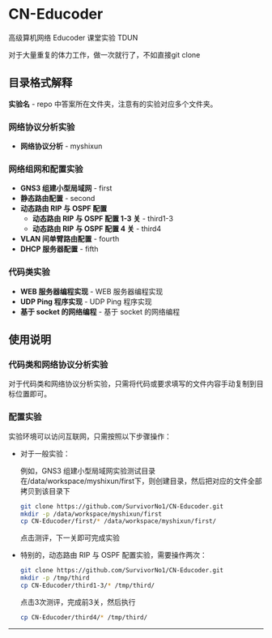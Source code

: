# CN-Educoder

高级算机网络 Educoder 课堂实验 TDUN

对于大量重复的体力工作，做一次就行了，不如直接git clone
## 目录格式解释

**实验名** - repo 中答案所在文件夹，注意有的实验对应多个文件夹。

### 网络协议分析实验

- **网络协议分析** - myshixun

### 网络组网和配置实验

- **GNS3 组建小型局域网** - first
- **静态路由配置** - second
- **动态路由 RIP 与 OSPF 配置**
  - **动态路由 RIP 与 OSPF 配置 1-3 关** - third1-3
  - **动态路由 RIP 与 OSPF 配置 4 关** - third4
- **VLAN 间单臂路由配置** - fourth
- **DHCP 服务器配置** - fifth

### 代码类实验

- **WEB 服务器编程实现** - WEB 服务器编程实现
- **UDP Ping 程序实现** - UDP Ping 程序实现
- **基于 socket 的网络编程** - 基于 socket 的网络编程

## 使用说明

### 代码类和网络协议分析实验

对于代码类和网络协议分析实验，只需将代码或要求填写的文件内容手动复制到目标位置即可。

### 配置实验

实验环境可以访问互联网，只需按照以下步骤操作：
  - 对于一般实验：

    例如，GNS3 组建小型局域网实验测试目录在/data/workspace/myshixun/first下，则创建目录，然后把对应的文件全部拷贝到该目录下
    ```bash
    git clone https://github.com/SurvivorNo1/CN-Educoder.git
    mkdir -p /data/workspace/myshixun/first
    cp CN-Educoder/first/* /data/workspace/myshixun/first/
    ```
    点击测评，下一关即可完成实验
  - 特别的，动态路由 RIP 与 OSPF 配置实验，需要操作两次：
    ```bash
    git clone https://github.com/SurvivorNo1/CN-Educoder.git
    mkdir -p /tmp/third
    cp CN-Educoder/third1-3/* /tmp/third/
    ```
    点击3次测评，完成前3关，然后执行
    ```bash
    cp CN-Educoder/third4/* /tmp/third/
    ```
---
